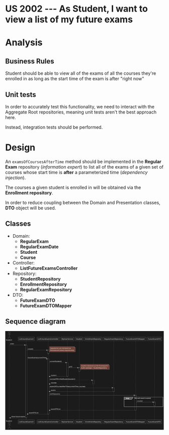 US 2002 --- As Student, I want to view a list of my future exams
================================================================

# Analysis

## Business Rules
Student should be able to view all of the exams of all the courses they're enrolled in
as long as the start time of the exam is after "right now"
## Unit tests

In order to accurately test this functionality, we need to interact
with the Aggregate Root repositories, meaning unit tests aren't the best approach here.

Instead, integration tests should be performed.
# Design
An `examsOfCoursesAfterTime` method should be implemented in the **Regular Exam**
repository (*information expert*) to list all of the exams of a given set of courses
whose start time is **after** a parameterized time (*dependency injection*).

The courses a given student is enrolled in will be obtained via the **Enrollment repository**.

In order to reduce coupling between the Domain and Presentation classes,
**DTO** object will be used.

## Classes
- Domain:
    + **RegularExam**
    + **RegularExamDate**
    + **Student**
    + **Course**
- Controller:
    + **ListFutureExamsController**
- Repository:
    + **StudentRepository**
    + **EnrollmentRepository**
    + **RegularExamRepository**
- DTO:
    + **FutureExamDTO**
    + **FutureExamDTOMapper**

## Sequence diagram
![diagram](./sd.svg)

